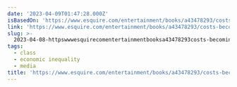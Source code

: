 ```yaml
---
date: '2023-04-09T01:47:28.000Z'
isBasedOn: 'https://www.esquire.com/entertainment/books/a43478293/costs-becoming-a-writer/'
link: 'https://www.esquire.com/entertainment/books/a43478293/costs-becoming-a-writer/'
slug: >-
  2023-04-08-httpswwwesquirecomentertainmentbooksa43478293costs-becoming-a-writer
tags:
  - class
  - economic inequality
  - media
title: 'https://www.esquire.com/entertainment/books/a43478293/costs-becoming-a-writer/'
---
```


